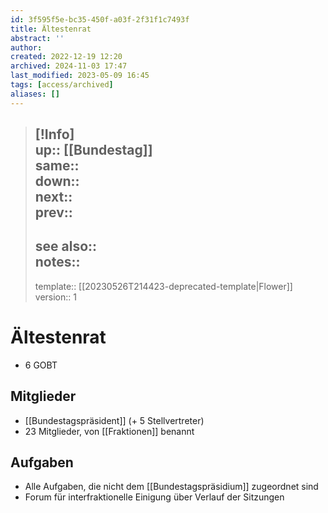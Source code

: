 ```yaml
---
id: 3f595f5e-bc35-450f-a03f-2f31f1c7493f
title: Ältestenrat
abstract: ''
author: 
created: 2022-12-19 12:20
archived: 2024-11-03 17:47
last_modified: 2023-05-09 16:45
tags: [access/archived]
aliases: []
---
```


> [!Info]  
> up:: [[Bundestag]]  
> same::  
> down::  
> next::  
> prev::
> ---  
> see also::  
> notes::
> ---
> template:: [[20230526T214423-deprecated-template|Flower]]  
> version:: 1 

# Ältestenrat

- 6 GOBT

## Mitglieder

- [[Bundestagspräsident]] (+ 5 Stellvertreter)
- 23 Mitglieder, von [[Fraktionen]] benannt

## Aufgaben

- Alle Aufgaben, die nicht dem [[Bundestagspräsidium]] zugeordnet sind
- Forum für interfraktionelle Einigung über Verlauf der Sitzungen
